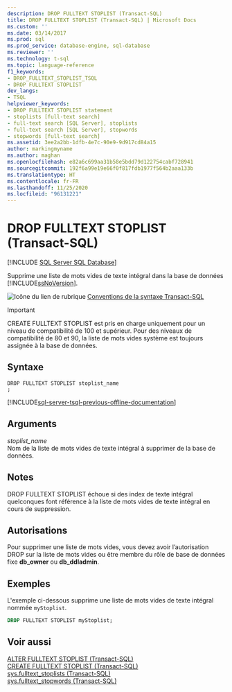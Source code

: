 ```yaml
---
description: DROP FULLTEXT STOPLIST (Transact-SQL)
title: DROP FULLTEXT STOPLIST (Transact-SQL) | Microsoft Docs
ms.custom: ''
ms.date: 03/14/2017
ms.prod: sql
ms.prod_service: database-engine, sql-database
ms.reviewer: ''
ms.technology: t-sql
ms.topic: language-reference
f1_keywords:
- DROP_FULLTEXT_STOPLIST_TSQL
- DROP FULLTEXT STOPLIST
dev_langs:
- TSQL
helpviewer_keywords:
- DROP FULLTEXT STOPLIST statement
- stoplists [full-text search]
- full-text search [SQL Server], stoplists
- full-text search [SQL Server], stopwords
- stopwords [full-text search]
ms.assetid: 3ee2a2bb-1dfb-4e7c-90e9-9d917cd84a15
author: markingmyname
ms.author: maghan
ms.openlocfilehash: e82a6c699aa31b58e5bdd79d122754cabf728941
ms.sourcegitcommit: 192f6a99e19e66f0f817fdb1977f564b2aaa133b
ms.translationtype: HT
ms.contentlocale: fr-FR
ms.lasthandoff: 11/25/2020
ms.locfileid: "96131221"
---
```

# <a name="drop-fulltext-stoplist-transact-sql"></a>DROP FULLTEXT STOPLIST (Transact-SQL)
[!INCLUDE [SQL Server SQL Database](../../includes/applies-to-version/sql-asdb.md)]

  Supprime une liste de mots vides de texte intégral dans la base de données [!INCLUDE[ssNoVersion](../../includes/ssnoversion-md.md)].  
  
 ![Icône du lien de rubrique](../../database-engine/configure-windows/media/topic-link.gif "Icône du lien de rubrique") [Conventions de la syntaxe Transact-SQL](../../t-sql/language-elements/transact-sql-syntax-conventions-transact-sql.md)  
  
> [!IMPORTANT]  
>  CREATE FULLTEXT STOPLIST est pris en charge uniquement pour un niveau de compatibilité de 100 et supérieur. Pour des niveaux de compatibilité de 80 et 90, la liste de mots vides système est toujours assignée à la base de données.  
  
## <a name="syntax"></a>Syntaxe  
  
```syntaxsql
DROP FULLTEXT STOPLIST stoplist_name  
;  
```  
  
[!INCLUDE[sql-server-tsql-previous-offline-documentation](../../includes/sql-server-tsql-previous-offline-documentation.md)]

## <a name="arguments"></a>Arguments
 *stoplist_name*  
 Nom de la liste de mots vides de texte intégral à supprimer de la base de données.  
  
## <a name="remarks"></a>Notes  
 DROP FULLTEXT STOPLIST échoue si des index de texte intégral quelconques font référence à la liste de mots vides de texte intégral en cours de suppression.  
  
## <a name="permissions"></a>Autorisations  
 Pour supprimer une liste de mots vides, vous devez avoir l’autorisation DROP sur la liste de mots vides ou être membre du rôle de base de données fixe **db_owner** ou **db_ddladmin**.  
  
## <a name="examples"></a>Exemples  
 L'exemple ci-dessous supprime une liste de mots vides de texte intégral nommée `myStoplist`.  
  
```sql 
DROP FULLTEXT STOPLIST myStoplist;  
```  
  
## <a name="see-also"></a>Voir aussi  
 [ALTER FULLTEXT STOPLIST &#40;Transact-SQL&#41;](../../t-sql/statements/alter-fulltext-stoplist-transact-sql.md)   
 [CREATE FULLTEXT STOPLIST &#40;Transact-SQL&#41;](../../t-sql/statements/create-fulltext-stoplist-transact-sql.md)   
 [sys.fulltext_stoplists &#40;Transact-SQL&#41;](../../relational-databases/system-catalog-views/sys-fulltext-stoplists-transact-sql.md)   
 [sys.fulltext_stopwords &#40;Transact-SQL&#41;](../../relational-databases/system-catalog-views/sys-fulltext-stopwords-transact-sql.md)  
  
  
